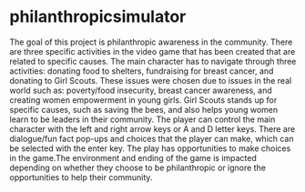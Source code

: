 # philanthropicsimulator
The goal of this project is philanthropic awareness in the community. There are three specific activities in the video game that has been created that are related to specific causes. The main character has to navigate through three activities: donating food to shelters, fundraising for breast cancer, and donating to Girl Scouts. These issues were chosen due to issues in the real world such as: poverty/food insecurity, breast cancer awareness, and creating women empowerment in young girls. Girl Scouts stands up for specific causes, such as saving the bees, and also helps young women learn to be leaders in their community.  The player can control the main character with the left and right arrow keys or A and D letter keys. There are dialogue/fun fact pop-ups and choices that the player can make, which can be selected with the enter key. The play has opportunities to make choices in the game.The environment and ending of the game is impacted depending on whether they choose to be philanthropic or ignore the opportunities to help their community.
